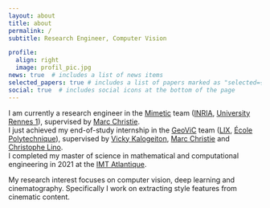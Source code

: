 ```yaml
---
layout: about
title: about
permalink: /
subtitle: Research Engineer, Computer Vision

profile:
  align: right
  image: profil_pic.jpg
news: true  # includes a list of news items
selected_papers: true # includes a list of papers marked as "selected={true}"
social: true  # includes social icons at the bottom of the page
---
```


I am currently a research engineer in the <a href='https://team.inria.fr/mimetic/'>Mimetic</a> team (<a href='https://www.inria.fr/en/centre-inria-rennes-bretagne-atlantique'>INRIA</a>, <a href="https://www.univ-rennes1.fr">University Rennes 1<a>), supervised by <a href="http://people.irisa.fr/Marc.Christie/">Marc Christie</a>. 
<br />
I just achieved my end-of-study internship in the <a href="https://www.lix.polytechnique.fr/geovic/">GeoViC</a> team (<a href="https://www.lix.polytechnique.fr">LIX<a>, <a href="https://www.polytechnique.edu/en">École Polytechnique<a>), supervised by <a href="https://vicky.kalogeiton.info">Vicky Kalogeiton</a>, <a href="http://people.irisa.fr/Marc.Christie/">Marc Christie</a> and <a href="https://sites.google.com/site/christophelino/">Christophe Lino</a>. 
<br />
I completed my master of science in mathematical and computational engineering in 2021 at the <a href="https://www.imt-atlantique.fr/fr">IMT Atlantique<a>.

My research interest focuses on computer vision, deep learning and cinematography. Specifically I work on extracting style features from cinematic content. 
